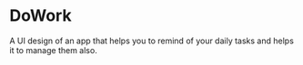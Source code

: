 # DoWork
A UI design of an app that helps you to remind of your daily tasks and helps it to manage them also.
